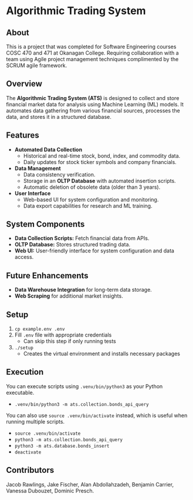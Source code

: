 # Algorithmic Trading System

## About
This is a project that was completed for Software Engineering courses COSC 470 and 471 at Okanagan College. Requiring collaboration with a team using Agile project management techniques complimented by the SCRUM agile framework.

## Overview
The **Algorithmic Trading System (ATS)** is designed to collect and store financial market data for analysis using Machine Learning (ML) models. It automates data gathering from various financial sources, processes the data, and stores it in a structured database.

## Features
- **Automated Data Collection**  
  - Historical and real-time stock, bond, index, and commodity data.  
  - Daily updates for stock ticker symbols and company financials.  
- **Data Management**  
  - Data consistency verification.  
  - Storage in an **OLTP Database** with automated insertion scripts.  
  - Automatic deletion of obsolete data (older than 3 years).  
- **User Interface**  
  - Web-based UI for system configuration and monitoring.  
  - Data export capabilities for research and ML training.  

## System Components
- **Data Collection Scripts:** Fetch financial data from APIs.  
- **OLTP Database:** Stores structured trading data.  
- **Web UI:** User-friendly interface for system configuration and data access.  

## Future Enhancements
- **Data Warehouse Integration** for long-term data storage.  
- **Web Scraping** for additional market insights.  

## Setup
1. `cp example.env .env`
2. Fill `.env` file with appropriate credentials
   - Can skip this step if only running tests
3. `./setup`
   - Creates the virtual environment and installs necessary packages

## Execution
You can execute scripts using `.venv/bin/python3` as your Python executable.
- `.venv/bin/python3 -m ats.collection.bonds_api_query`

You can also use `source .venv/bin/activate` instead, which is useful when running multiple scripts.
- `source .venv/bin/activate`
- `python3 -m ats.collection.bonds_api_query`
- `python3 -m ats.database.bonds_insert`
- `deactivate`

## Contributors
Jacob Rawlings, Jake Fischer, Alan Abdollahzadeh, Benjamin Carrier, Vanessa Dubouzet, Dominic Presch.
